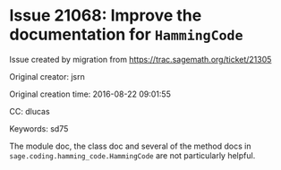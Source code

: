 # Issue 21068: Improve the documentation for `HammingCode`

Issue created by migration from https://trac.sagemath.org/ticket/21305

Original creator: jsrn

Original creation time: 2016-08-22 09:01:55

CC:  dlucas

Keywords: sd75

The module doc, the class doc and several of the method docs in `sage.coding.hamming_code.HammingCode` are not particularly helpful.
